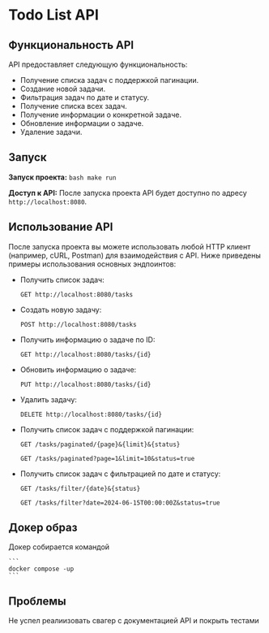 # Todo List API

## Функциональность API

API предоставляет следующую функциональность:

- Получение списка задач с поддержкой пагинации.
- Создание новой задачи.
- Фильтрация задач по дате и статусу.
- Получение списка всех задач.
- Получение информации о конкретной задаче.
- Обновление информации о задаче.
- Удаление задачи.

## Запуск

 **Запуск проекта:** 
    ```bash
    make run
    ```

 **Доступ к API:** 
    После запуска проекта API будет доступно по адресу `http://localhost:8080`.

## Использование API

После запуска проекта вы можете использовать любой HTTP клиент (например, cURL, Postman) для взаимодействия с API. Ниже приведены примеры использования основных эндпоинтов:

- Получить список задач: 
    ```http
    GET http://localhost:8080/tasks
    ```

- Создать новую задачу: 
    ```http
    POST http://localhost:8080/tasks
    ```

- Получить информацию о задаче по ID: 
    ```http
    GET http://localhost:8080/tasks/{id}
    ```

- Обновить информацию о задаче: 
    ```http
    PUT http://localhost:8080/tasks/{id}
    ```

- Удалить задачу: 
    ```http
    DELETE http://localhost:8080/tasks/{id}
    ```
    
- Получить список задач с поддержкой пагинации:
    ```http
    GET /tasks/paginated/{page}&{limit}&{status}
    ```
   
    ```example
    GET /tasks/paginated?page=1&limit=10&status=true
    ```
    
- Получить список задач с фильтрацией по дате и статусу:
    ```http
    GET /tasks/filter/{date}&{status}
    ```
    ```example
    GET /tasks/filter?date=2024-06-15T00:00:00Z&status=true
    ```
    
## Докер образ
Докер собирается командой 

    ```
    docker compose -up 
    ```
  
## Проблемы

Не успел реалиизовать свагер с документацией API и покрыть тестами 


